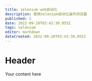 ```yaml
---
title: selenium web自动化
description: 使用selenium自动化操作浏览器
published: 1
date: 2022-09-20T03:43:30.055Z
tags: selenium
editor: markdown
dateCreated: 2022-09-20T03:43:30.055Z
---
```


# Header
Your content here